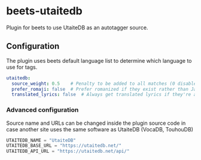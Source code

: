 # beets-utaitedb

Plugin for beets to use UtaiteDB as an autotagger source.

## Configuration

The plugin uses beets default language list to determine which language to use
for tags.

```yaml
utaitedb:
  source_weight: 0.5    # Penalty to be added to all matches (0 disabled, 1 highest)
  prefer_romaji: false  # Prefer romanized if they exist rather than Japanese
  translated_lyrics: false  # Always get translated lyrics if they're available
```

### Advanced configuration

Source name and URLs can be changed inside the plugin source code in case
another site uses the same software as UtaiteDB (VocaDB, TouhouDB)

```python
UTAITEDB_NAME = "UtaiteDB"
UTAITEDB_BASE_URL = "https://utaitedb.net/"
UTAITEDB_API_URL = "https://utaitedb.net/api/"
```
